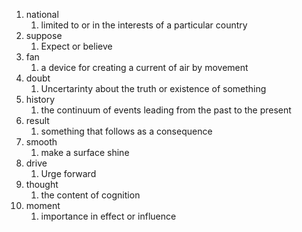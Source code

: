 1. national
    1. limited to or in the interests of a particular country
2. suppose
    1. Expect or believe
3. fan 
    1. a device for creating a current of air by movement
4. doubt 
    1. Uncertarinty about the truth or existence of something
5. history
    1. the continuum of events leading from the past to the present
6. result
    1. something that follows as a consequence
7. smooth
    1. make a surface shine
8. drive
    1. Urge forward
9. thought
    1. the content of cognition
10. moment
    1. importance in effect or influence